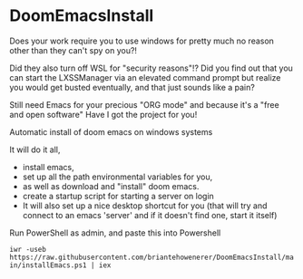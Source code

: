 # DoomEmacsInstall

Does your work require you to use windows for pretty much no reason other than they can't spy on you?!

Did they also turn off WSL for "security reasons"!? Did you find out that you can start the LXSSManager via an elevated command prompt but realize you would get busted eventually, and that just sounds like a pain?

Still need Emacs for your precious "ORG mode" and because it's a "free and open software" Have I got the project for you!

Automatic install of doom emacs on windows systems

It will do it all, 
  * install emacs, 
  * set up all the path environmental variables for you, 
  * as well as download and "install" doom emacs.
  * create a startup script for starting a server on login
  * It will also set up a nice desktop shortcut for you (that will try and connect to an emacs 'server' and if it doesn't find one, start it itself)

 
 Run PowerShell as admin, and paste this into Powershell
 
 `iwr -useb https://raw.githubusercontent.com/briantehowenerer/DoomEmacsInstall/main/installEmacs.ps1 | iex`